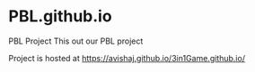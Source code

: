 # PBL.github.io
PBL Project
This out our PBL project 

Project is hosted at 
https://avishaj.github.io/3in1Game.github.io/
